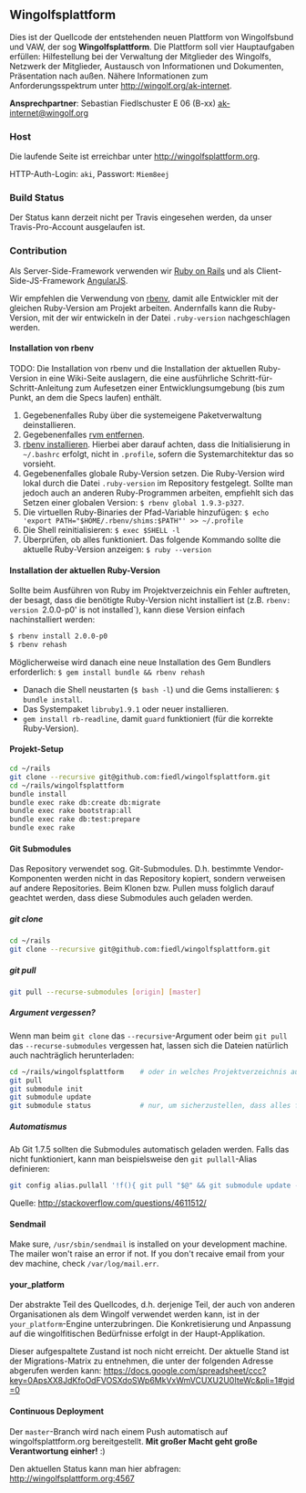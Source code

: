 ## Wingolfsplattform

Dies ist der Quellcode der entstehenden neuen Plattform von Wingolfsbund und VAW, der sog **Wingolfsplattform**. Die Plattform soll vier Hauptaufgaben erfüllen: Hilfestellung bei der Verwaltung der Mitglieder des Wingolfs, Netzwerk der Mitglieder, Austausch von Informationen und Dokumenten, Präsentation nach außen. 
Nähere Informationen zum Anforderungsspektrum unter http://wingolf.org/ak-internet.

**Ansprechpartner**:
Sebastian Fiedlschuster  E 06  (B-xx)
<ak-internet@wingolf.org>

### Host

Die laufende Seite ist erreichbar unter http://wingolfsplattform.org.

HTTP-Auth-Login: `aki`, Passwort: `Miem8eej`

### Build Status 

Der Status kann derzeit nicht per Travis eingesehen werden, da unser Travis-Pro-Account ausgelaufen ist. 

### Contribution

Als Server-Side-Framework verwenden wir [Ruby on Rails](http://rubyonrails.org/) und als Client-Side-JS-Framework [AngularJS](http://angularjs.org/). 

Wir empfehlen die Verwendung von [rbenv](https://github.com/sstephenson/rbenv/), damit alle Entwickler mit der gleichen Ruby-Version am Projekt arbeiten. 
Andernfalls kann die Ruby-Version, mit der wir entwickeln in der Datei `.ruby-version` nachgeschlagen werden.

#### Installation von rbenv

TODO: Die Installation von rbenv und die Installation der aktuellen Ruby-Version in eine Wiki-Seite auslagern, die eine ausführliche Schritt-für-Schritt-Anleitung
zum Aufesetzen einer Entwicklungsumgebung (bis zum Punkt, an dem die Specs laufen) enthält.

1. Gegebenenfalles Ruby über die systemeigene Paketverwaltung deinstallieren.
1. Gegebenenfalles [rvm entfernen](http://stackoverflow.com/questions/3558656/how-to-remove-rvm-ruby-version-manager-from-my-system).
1. [rbenv installieren](https://github.com/sstephenson/rbenv/#installation). Hierbei aber darauf achten, dass die Initialisierung in `~/.bashrc` erfolgt, nicht in `.profile`, sofern die Systemarchitektur das so vorsieht.
1. Gegebenenfalles globale Ruby-Version setzen. Die Ruby-Version wird lokal durch die Datei `.ruby-version` im Repository festgelegt. Sollte man jedoch auch an anderen Ruby-Programmen arbeiten, empfiehlt sich das Setzen einer globalen Version: `$ rbenv global 1.9.3-p327`.
1. Die virtuellen Ruby-Binaries der Pfad-Variable hinzufügen: `$ echo 'export PATH="$HOME/.rbenv/shims:$PATH"' >> ~/.profile`
1. Die Shell reinitialisieren: `$ exec $SHELL -l`
1. Überprüfen, ob alles funktioniert. Das folgende Kommando sollte die aktuelle Ruby-Version anzeigen: `$ ruby --version`

#### Installation der aktuellen Ruby-Version

Sollte beim Ausführen von Ruby im Projektverzeichnis ein Fehler auftreten, der besagt, dass die benötigte Ruby-Version nicht installiert ist (z.B. `rbenv: version `2.0.0-p0' is not installed`), kann diese Version einfach nachinstalliert werden:

```bash
$ rbenv install 2.0.0-p0
$ rbenv rehash
```

Möglicherweise wird danach eine neue Installation des Gem Bundlers erforderlich: `$ gem install bundle && rbenv rehash`

* Danach die Shell neustarten (`$ bash -l`) und die Gems installieren: `$ bundle install`.
* Das Systempaket `libruby1.9.1` oder neuer installieren.
* `gem install rb-readline`, damit `guard` funktioniert (für die korrekte Ruby-Version).

#### Projekt-Setup

```bash
cd ~/rails
git clone --recursive git@github.com:fiedl/wingolfsplattform.git
cd ~/rails/wingolfsplattform
bundle install
bundle exec rake db:create db:migrate
bundle exec rake bootstrap:all
bundle exec rake db:test:prepare
bundle exec rake
```

#### Git Submodules

Das Repository verwendet sog. Git-Submodules. D.h. bestimmte Vendor-Komponenten werden nicht in das 
Repository kopiert, sondern verweisen auf andere Repositories. Beim Klonen bzw. Pullen muss folglich
darauf geachtet werden, dass diese Submodules auch geladen werden.

##### git clone

```bash
cd ~/rails
git clone --recursive git@github.com:fiedl/wingolfsplattform.git
```

##### git pull

```bash
git pull --recurse-submodules [origin] [master]
```

##### Argument vergessen?

Wenn man beim `git clone` das `--recursive`-Argument oder beim `git pull` das `--recurse-submodules` 
vergessen hat, lassen sich die Dateien natürlich auch nachträglich herunterladen:
```bash
cd ~/rails/wingolfsplattform    # oder in welches Projektverzeichnis auch immer
git pull
git submodule init
git submodule update
git submodule status            # nur, um sicherzustellen, dass alles funktioniert hat.
```

##### Automatismus

Ab Git 1.7.5 sollten die Submodules automatisch geladen werden. Falls das nicht funktioniert, 
kann man beispielsweise den `git pullall`-Alias definieren:

```bash
git config alias.pullall '!f(){ git pull "$@" && git submodule update --init --recursive; }; f'
```

Quelle: http://stackoverflow.com/questions/4611512/



#### Sendmail

Make sure, `/usr/sbin/sendmail` is installed on your development machine. The mailer won't raise an error if not. If you don't recaive email from your dev machine, check `/var/log/mail.err`.

#### your_platform

Der abstrakte Teil des Quellcodes, d.h. derjenige Teil, der auch von anderen Organisationen als dem Wingolf verwendet werden kann, ist in der `your_platform`-Engine unterzubringen. Die Konkretisierung und Anpassung auf die wingolfitischen Bedürfnisse erfolgt in der Haupt-Applikation. 

Dieser aufgespaltete Zustand ist noch nicht erreicht. Der aktuelle Stand ist der Migrations-Matrix zu entnehmen, die unter der folgenden Adresse abgerufen werden kann:
https://docs.google.com/spreadsheet/ccc?key=0ApsXX8JdKfoOdFVOSXdoSWp6MkVxWmVCUXU2U0IteWc&pli=1#gid=0

#### Continuous Deployment

Der `master`-Branch wird nach einem Push automatisch auf wingolfsplattform.org bereitgestellt. 
**Mit großer Macht geht große Verantwortung einher!** :)

Den aktuellen Status kann man hier abfragen: http://wingolfsplattform.org:4567


